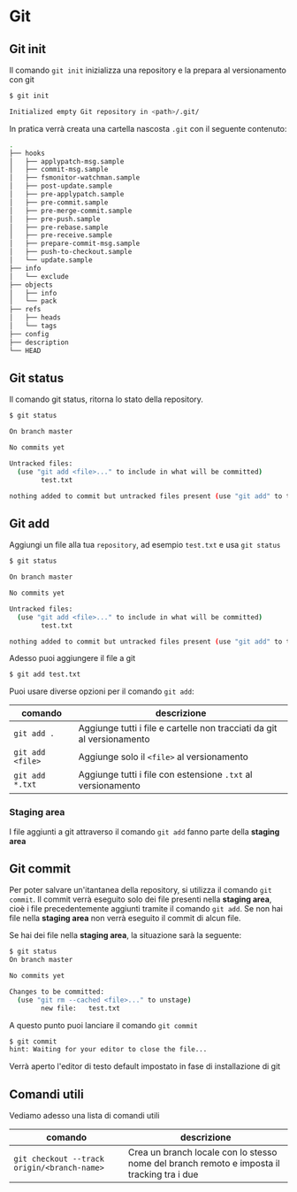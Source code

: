 # Git

## Git init


Il comando `git init` inizializza una repository e la prepara al versionamento con git

```sh
$ git init

Initialized empty Git repository in <path>/.git/
```

In pratica verrà creata una cartella nascosta `.git` con il seguente contenuto:

```sh
.
├── hooks
│   ├── applypatch-msg.sample
│   ├── commit-msg.sample
│   ├── fsmonitor-watchman.sample
│   ├── post-update.sample
│   ├── pre-applypatch.sample
│   ├── pre-commit.sample
│   ├── pre-merge-commit.sample
│   ├── pre-push.sample
│   ├── pre-rebase.sample
│   ├── pre-receive.sample
│   ├── prepare-commit-msg.sample
│   ├── push-to-checkout.sample
│   └── update.sample
├── info
│   └── exclude
├── objects
│   ├── info
│   └── pack
├── refs
│   ├── heads
│   └── tags
├── config
├── description
└── HEAD
```

## Git status

Il comando git status, ritorna lo stato della repository.
```sh
$ git status

On branch master

No commits yet

Untracked files:
  (use "git add <file>..." to include in what will be committed)
        test.txt

nothing added to commit but untracked files present (use "git add" to track)
```

## Git add

Aggiungi un file alla tua `repository`, ad esempio `test.txt` e usa `git status`

```sh
$ git status

On branch master

No commits yet

Untracked files:
  (use "git add <file>..." to include in what will be committed)
        test.txt

nothing added to commit but untracked files present (use "git add" to track)
```

Adesso puoi aggiungere il file a git

```sh
$ git add test.txt
```

Puoi usare diverse opzioni per il comando `git add`:

|comando| descrizione|
|---|---|
|`git add .` | Aggiunge tutti i file e cartelle non tracciati da git al versionamento|
|`git add <file>` | Aggiunge solo il `<file>` al versionamento|
|`git add *.txt` | Aggiunge tutti i file con estensione `.txt` al versionamento|

### Staging area

I file aggiunti a git attraverso il comando `git add` fanno parte della **staging area**

## Git commit

Per poter salvare un'itantanea della repository, si utilizza il comando `git commit`. Il commit verrà eseguito solo dei file presenti nella **staging area**, cioè i file precedentemente aggiunti tramite il comando `git add`. Se non hai file nella **staging area** non verrà eseguito il commit di alcun file.

Se hai dei file nella **staging area**, la situazione sarà la seguente:

```sh
$ git status
On branch master

No commits yet

Changes to be committed:
  (use "git rm --cached <file>..." to unstage)
        new file:   test.txt
```

A questo punto puoi lanciare il comando `git commit`

```sh
$ git commit
hint: Waiting for your editor to close the file...
```

Verrà aperto l'editor di testo default impostato in fase di installazione di git

## Comandi utili

Vediamo adesso una lista di comandi utili

|comando| descrizione|
|---|---|
|`git checkout --track origin/<branch-name>` |Crea un branch locale con lo stesso nome del branch remoto e imposta il tracking tra i due|





